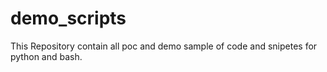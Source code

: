 # demo_scripts

This Repository contain all poc and demo sample of code and snipetes for python and bash.
